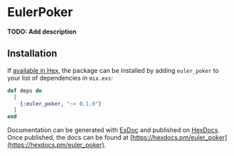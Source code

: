 # EulerPoker

**TODO: Add description**

## Installation

If [available in Hex](https://hex.pm/docs/publish), the package can be installed
by adding `euler_poker` to your list of dependencies in `mix.exs`:

```elixir
def deps do
  [
    {:euler_poker, "~> 0.1.0"}
  ]
end
```

Documentation can be generated with [ExDoc](https://github.com/elixir-lang/ex_doc)
and published on [HexDocs](https://hexdocs.pm). Once published, the docs can
be found at [https://hexdocs.pm/euler_poker](https://hexdocs.pm/euler_poker).

